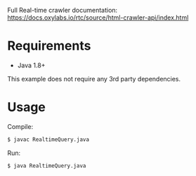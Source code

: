 Full Real-time crawler documentation: https://docs.oxylabs.io/rtc/source/html-crawler-api/index.html

# Requirements

- Java 1.8+

This example does not require any 3rd party dependencies.

# Usage

Compile:
```bash
$ javac RealtimeQuery.java
```

Run:
```bash
$ java RealtimeQuery.java
```